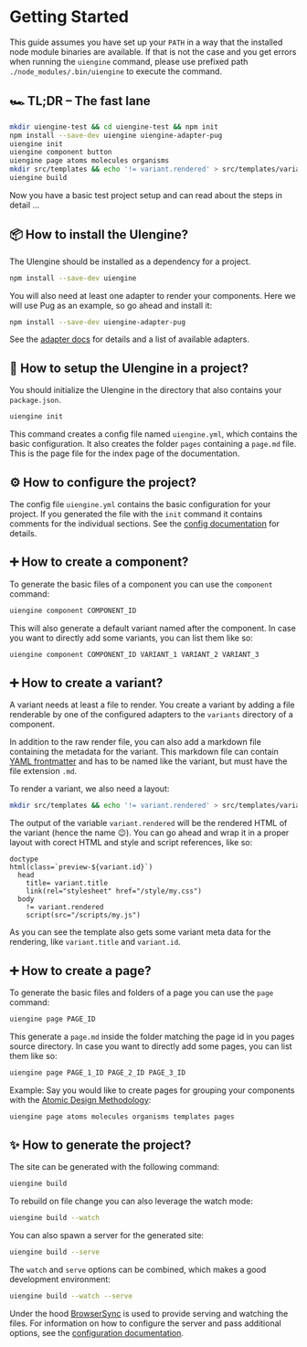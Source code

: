 # Getting Started

This guide assumes you have set up your `PATH` in a way that the installed node module binaries are available.
If that is not the case and you get errors when running the `uiengine` command, please use prefixed path `./node_modules/.bin/uiengine` to execute the command. 

## 🏎 TL;DR – The fast lane

```bash
mkdir uiengine-test && cd uiengine-test && npm init
npm install --save-dev uiengine uiengine-adapter-pug
uiengine init
uiengine component button
uiengine page atoms molecules organisms
mkdir src/templates && echo '!= variant.rendered' > src/templates/variant-preview.pug
uiengine build
```

Now you have a basic test project setup and can read about the steps in detail … 

## 📦 How to install the UIengine?

The UIengine should be installed as a dependency for a project.

```bash
npm install --save-dev uiengine
```

You will also need at least one adapter to render your components.
Here we will use Pug as an example, so go ahead and install it:

```bash
npm install --save-dev uiengine-adapter-pug
```

See the [adapter docs](./adapters.md) for details and a list of available adapters.

## 🔰 How to setup the UIengine in a project?

You should initialize the UIengine in the directory that also contains your `package.json`.

```bash
uiengine init
```

This command creates a config file named `uiengine.yml`, which contains the basic configuration.
It also creates the folder `pages` containing a `page.md` file.
This is the page file for the index page of the documentation.

## ⚙️ How to configure the project?

The config file `uiengine.yml` contains the basic configuration for your project.
If you generated the file with the `init` command it contains comments for the individual sections.
See the [config documentation](./config.md) for details.

## ➕ How to create a component?

To generate the basic files of a component you can use the `component` command:

```bash
uiengine component COMPONENT_ID
```

This will also generate a default variant named after the component.
In case you want to directly add some variants, you can list them like so:

```bash
uiengine component COMPONENT_ID VARIANT_1 VARIANT_2 VARIANT_3
```

## ➕ How to create a variant?

A variant needs at least a file to render.
You create a variant by adding a file renderable by one of the configured adapters to the `variants` directory of a component.

In addition to the raw render file, you can also add a markdown file containing the metadata for the variant.
This markdown file can contain [YAML frontmatter](yaml.md) and has to be named like the variant, but must have the file extension `.md`.

To render a variant, we also need a layout:

```bash
mkdir src/templates && echo '!= variant.rendered' > src/templates/variant-preview.pug
```

The output of the variable `variant.rendered` will be the rendered HTML of the variant (hence the name 😉).
You can go ahead and wrap it in a proper layout with corect HTML and style and script references, like so:

```pug
doctype
html(class=`preview-${variant.id}`)
  head
    title= variant.title
    link(rel="stylesheet" href="/style/my.css")
  body
    != variant.rendered
    script(src="/scripts/my.js")
```

As you can see the template also gets some variant meta data for the rendering, like `variant.title` and `variant.id`.

## ➕ How to create a page?

To generate the basic files and folders of a page you can use the `page` command:

```bash
uiengine page PAGE_ID
```

This generate a `page.md` inside the folder matching the page id in you pages source directory.
In case you want to directly add some pages, you can list them like so:

```bash
uiengine page PAGE_1_ID PAGE_2_ID PAGE_3_ID
```

Example: Say you would like to create pages for grouping your components with the [Atomic Design Methodology](http://atomicdesign.bradfrost.com/chapter-2/):

```bash
uiengine page atoms molecules organisms templates pages
```

## ✨ How to generate the project?

The site can be generated with the following command:

```bash
uiengine build
```

To rebuild on file change you can also leverage the watch mode:

```bash
uiengine build --watch
```

You can also spawn a server for the generated site:

```bash
uiengine build --serve
```

The `watch` and `serve` options can be combined, which makes a good development environment:

```bash
uiengine build --watch --serve
```

Under the hood [BrowserSync](https://www.browsersync.io/) is used to provide serving and watching the files.
For information on how to configure the server and pass additional options, see the [configuration documentation](./config.md#BrowserSync).
